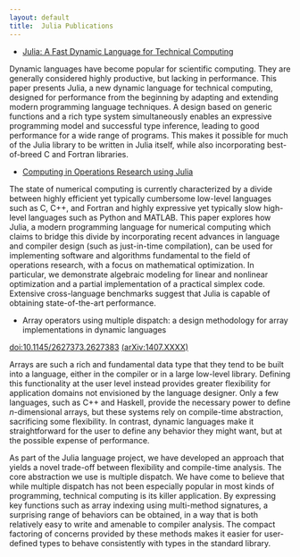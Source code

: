 ```yaml
---
layout: default
title:  Julia Publications
---
```


* [Julia: A Fast Dynamic Language for Technical Computing](http://arxiv.org/abs/1209.5145)

Dynamic languages have become popular for scientific computing. They
are generally considered highly productive, but lacking in
performance. This paper presents Julia, a new dynamic language for
technical computing, designed for performance from the beginning by
adapting and extending modern programming language techniques. A
design based on generic functions and a rich type system
simultaneously enables an expressive programming model and successful
type inference, leading to good performance for a wide range of
programs. This makes it possible for much of the Julia library to be
written in Julia itself, while also incorporating best-of-breed C and
Fortran libraries.

* [Computing in Operations Research using Julia](http://arxiv.org/abs/1312.1431)

The state of numerical computing is currently characterized by a
divide between highly efficient yet typically cumbersome low-level
languages such as C, C++, and Fortran and highly expressive yet
typically slow high-level languages such as Python and MATLAB. This
paper explores how Julia, a modern programming language for numerical
computing which claims to bridge this divide by incorporating recent
advances in language and compiler design (such as just-in-time
compilation), can be used for implementing software and algorithms
fundamental to the field of operations research, with a focus on
mathematical optimization. In particular, we demonstrate algebraic
modeling for linear and nonlinear optimization and a partial
implementation of a practical simplex code. Extensive cross-language
benchmarks suggest that Julia is capable of obtaining state-of-the-art
performance.

* Array operators using multiple dispatch: a design methodology for array implementations in dynamic languages

[doi:10.1145/2627373.2627383](http://dx.doi.org/10.1145/2627373.2627383) [(arXiv:1407.XXXX)](http://arxiv.org/abs/1407.XXXX)

Arrays are such a rich and fundamental data type that they tend to be built into a language, either in the compiler or in a large low-level library. Defining this functionality at the user level instead provides greater flexibility for application domains not envisioned by the language designer. Only a few languages, such as C++ and Haskell, provide the necessary power to define $n$-dimensional arrays, but these systems rely on compile-time abstraction, sacrificing some flexibility. In contrast, dynamic languages make it straightforward for the user to define any behavior they might want, but at the possible expense of performance.

As part of the Julia language project, we have developed an approach that yields a novel trade-off between flexibility and compile-time analysis. The core abstraction we use is multiple dispatch. We have come to believe that while multiple dispatch has not been especially popular in most kinds of programming, technical computing is its killer application. By expressing key functions such as array indexing using multi-method signatures, a surprising range of behaviors can be obtained, in a way that is both relatively easy to write and amenable to compiler analysis. The compact factoring of concerns provided by these methods makes it easier for user-defined types to behave consistently with types in the standard library.
